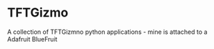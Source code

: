 # TFTGizmo
A collection of TFTGizmno python applications - mine is attached to a Adafruit BlueFruit
